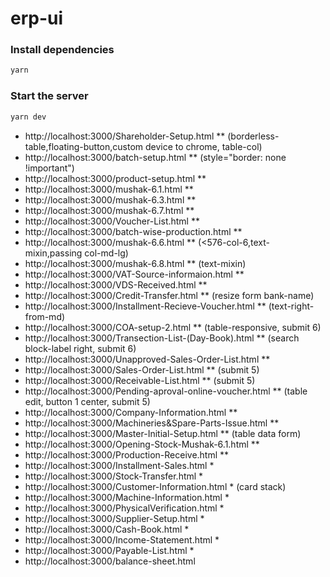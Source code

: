 # erp-ui

### Install dependencies

```bash
yarn
```

### Start the server

```bash
yarn dev
```

- http://localhost:3000/Shareholder-Setup.html ** (borderless-table,floating-button,custom device to chrome, table-col)
- http://localhost:3000/batch-setup.html ** (style="border: none !important")
- http://localhost:3000/product-setup.html **
- http://localhost:3000/mushak-6.1.html **
- http://localhost:3000/mushak-6.3.html **
- http://localhost:3000/mushak-6.7.html **
- http://localhost:3000/Voucher-List.html **
- http://localhost:3000/batch-wise-production.html **
- http://localhost:3000/mushak-6.6.html ** (<576-col-6,text-mixin,passing col-md-lg)
- http://localhost:3000/mushak-6.8.html ** (text-mixin)
- http://localhost:3000/VAT-Source-informaion.html **
- http://localhost:3000/VDS-Received.html **
- http://localhost:3000/Credit-Transfer.html ** (resize form bank-name)
- http://localhost:3000/Installment-Recieve-Voucher.html ** (text-right-from-md)
- http://localhost:3000/COA-setup-2.html **  (table-responsive, submit 6)
- http://localhost:3000/Transection-List-(Day-Book).html ** (search block-label right, submit 6)
- http://localhost:3000/Unapproved-Sales-Order-List.html **
- http://localhost:3000/Sales-Order-List.html ** (submit 5)
- http://localhost:3000/Receivable-List.html ** (submit 5)
- http://localhost:3000/Pending-aproval-online-voucher.html ** (table edit, button 1 center, submit 5)
- http://localhost:3000/Company-Information.html **
- http://localhost:3000/Machineries&Spare-Parts-Issue.html **
- http://localhost:3000/Master-Initial-Setup.html ** (table data form)
- http://localhost:3000/Opening-Stock-Mushak-6.1.html **
- http://localhost:3000/Production-Receive.html **
- http://localhost:3000/Installment-Sales.html *
- http://localhost:3000/Stock-Transfer.html *
- http://localhost:3000/Customer-Information.html * (card stack)
- http://localhost:3000/Machine-Information.html *
- http://localhost:3000/PhysicalVerification.html *
- http://localhost:3000/Supplier-Setup.html *
- http://localhost:3000/Cash-Book.html *
- http://localhost:3000/Income-Statement.html *
- http://localhost:3000/Payable-List.html *
- http://localhost:3000/balance-sheet.html
